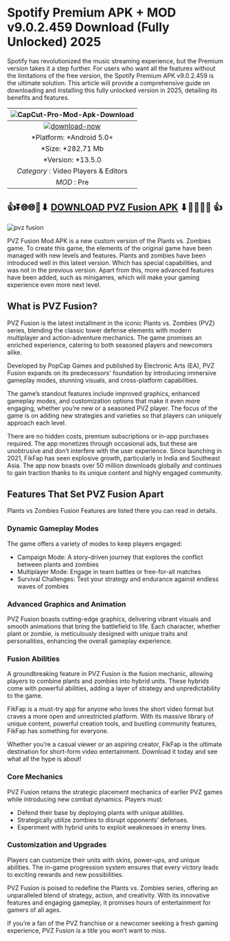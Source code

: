# Spotify Premium APK + MOD v9.0.2.459 Download (Fully Unlocked) 2025

Spotify has revolutionized the music streaming experience, but the Premium version takes it a step further. For users who want all the features without the limitations of the free version, the Spotify Premium APK v9.0.2.459 is the ultimate solution. This article will provide a comprehensive guide on downloading and installing this fully unlocked version in 2025, detailing its benefits and features.

|![CapCut-Pro-Mod-Apk-Download](https://github.com/user-attachments/assets/7b93ed86-a482-4f4c-a109-41c4bf869794)| 
|:-------------------------------------------------:|
[![download-now](https://github.com/user-attachments/assets/22657e67-9d2d-46af-a41a-5d365d2ddc1f)](https://modhello.com/delta-executor/)  |
| *Platform: *Android 5.0+                     
| *Size: *282.71 Mb                                                  
| *Version: *13.5.0    |
| *Category* : Video Players & Editors |
| *MOD* : Pre


## :+1:⏬🌐🌐📌⬇ [DOWNLOAD PVZ Fusion APK](https://newsloopy.com/pvz-fusion/) ⬇📌🌐🌐⏬ :+1:

![pvz fusion](https://github.com/user-attachments/assets/38ecbb86-dd03-4b64-a366-ef714b50dd84)

PVZ Fusion Mod APK is a new custom version of the Plants vs. Zombies game. To create this game, the elements of the original game have been managed with new levels and features. Plants and zombies have been introduced well in this latest version. Which has special capabilities, and was not in the previous version. Apart from this, more advanced features have been added, such as minigames, which will make your gaming experience even more next level.

## What is PVZ Fusion?

PVZ Fusion is the latest installment in the iconic Plants vs. Zombies (PVZ) series, blending the classic tower defense elements with modern multiplayer and action-adventure mechanics. The game promises an enriched experience, catering to both seasoned players and newcomers alike.

Developed by PopCap Games and published by Electronic Arts (EA), PVZ Fusion expands on its predecessors' foundation by introducing immersive gameplay modes, stunning visuals, and cross-platform capabilities.

The game’s standout features include improved graphics, enhanced gameplay modes, and customization options that make it even more engaging, whether you’re new or a seasoned PVZ player. The focus of the game is on adding new strategies and varieties so that players can uniquely approach each level.

There are no hidden costs, premium subscriptions or in-app purchases required. The app monetizes through occasional ads, but these are unobtrusive and don’t interfere with the user experience. Since launching in 2021, FikFap has seen explosive growth, particularly in India and Southeast Asia. The app now boasts over 50 million downloads globally and continues to gain traction thanks to its unique content and highly engaged community.

## Features That Set PVZ Fusion Apart

Plants vs Zombies Fusion Features are listed there you can read in details.

### Dynamic Gameplay Modes

The game offers a variety of modes to keep players engaged:

<ul>
<li>Campaign Mode: A story-driven journey that explores the conflict between plants and zombies</li>
<li>Multiplayer Mode: Engage in team battles or free-for-all matches</li>
<li>Survival Challenges: Test your strategy and endurance against endless waves of zombies</li>
</ul>

### Advanced Graphics and Animation

PVZ Fusion boasts cutting-edge graphics, delivering vibrant visuals and smooth animations that bring the battlefield to life. Each character, whether plant or zombie, is meticulously designed with unique traits and personalities, enhancing the overall gameplay experience.

### Fusion Abilities

A groundbreaking feature in PVZ Fusion is the fusion mechanic, allowing players to combine plants and zombies into hybrid units. These hybrids come with powerful abilities, adding a layer of strategy and unpredictability to the game.

FikFap is a must-try app for anyone who loves the short video format but craves a more open and unrestricted platform. With its massive library of unique content, powerful creation tools, and bustling community features, FikFap has something for everyone.

Whether you’re a casual viewer or an aspiring creator, FikFap is the ultimate destination for short-form video entertainment. Download it today and see what all the hype is about!

###  Core Mechanics

PVZ Fusion retains the strategic placement mechanics of earlier PVZ games while introducing new combat dynamics. Players must:

<ul>
<li>Defend their base by deploying plants with unique abilities.</li>
<li>Strategically utilize zombies to disrupt opponents' defenses.</li>
<li>Experiment with hybrid units to exploit weaknesses in enemy lines.</li>
</ul>

### Customization and Upgrades

Players can customize their units with skins, power-ups, and unique abilities. The in-game progression system ensures that every victory leads to exciting rewards and new possibilities.

PVZ Fusion is poised to redefine the Plants vs. Zombies series, offering an unparalleled blend of strategy, action, and creativity. With its innovative features and engaging gameplay, it promises hours of entertainment for gamers of all ages.

If you’re a fan of the PVZ franchise or a newcomer seeking a fresh gaming experience, PVZ Fusion is a title you won’t want to miss.
